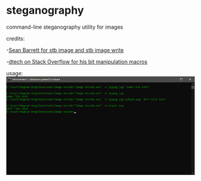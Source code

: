 # steganography
command-line steganography utility for images

credits:

-[Sean Barrett for stb image and stb image write](https://github.com/nothings)

-[dtech on Stack Overflow for his bit manipulation macros](https://stackoverflow.com/users/991484/dtech)

usage:
![usage](https://raw.githubusercontent.com/beans42/steganography/master/Annotation%202020-06-07%20202839.png "commandline usage example")
